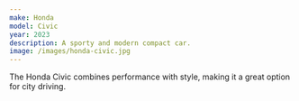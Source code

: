 ```yaml
---
make: Honda
model: Civic
year: 2023
description: A sporty and modern compact car.
image: /images/honda-civic.jpg
---
```


The Honda Civic combines performance with style, making it a great option for city driving.
